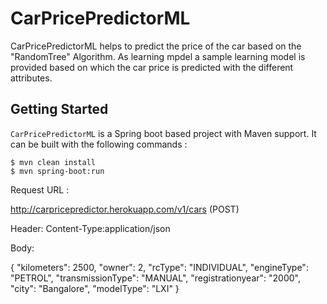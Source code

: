# CarPricePredictorML

CarPricePredictorML helps to predict the price of the car based on the "RandomTree" Algorithm. As learning mpdel a sample learning model is provided based on which the car price is predicted with the different attributes.

## Getting Started

`CarPricePredictorML` is a Spring boot based project with Maven support. It can be built with the following commands :

```
$ mvn clean install
$ mvn spring-boot:run
```

Request URL :

http://carpricepredictor.herokuapp.com/v1/cars (POST)

Header:
Content-Type:application/json

Body:

{
    "kilometers": 2500,
    "owner": 2,
    "rcType": "INDIVIDUAL",
    "engineType": "PETROL",
    "transmissionType": "MANUAL",
    "registrationyear": "2000",
    "city": "Bangalore",
    "modelType": "LXI"
}
